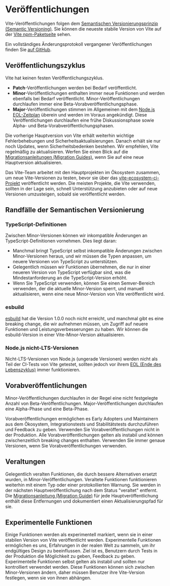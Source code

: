 # Veröffentlichungen

Vite-Veröffentlichungen folgen dem [Semantischen Versionierungsprinzip (Semantic Versioning)](https://semver.org/). Sie können die neueste stabile Version von Vite auf der [Vite npm-Paketseite](https://www.npmjs.com/package/vite) sehen.

Ein vollständiges Änderungsprotokoll vergangener Veröffentlichungen finden Sie [auf GitHub](https://github.com/vitejs/vite/blob/main/packages/vite/CHANGELOG.md).

## Veröffentlichungszyklus

Vite hat keinen festen Veröffentlichungszyklus.

- **Patch**-Veröffentlichungen werden bei Bedarf veröffentlicht.
- **Minor**-Veröffentlichungen enthalten immer neue Funktionen und werden ebenfalls bei Bedarf veröffentlicht. Minor-Veröffentlichungen durchlaufen immer eine Beta-Vorabveröffentlichungsphase.
- **Major**-Veröffentlichungen stimmen im Allgemeinen mit dem [Node.js EOL-Zeitplan](https://endoflife.date/nodejs) überein und werden im Voraus angekündigt. Diese Veröffentlichungen durchlaufen eine frühe Diskussionsphase sowie Alpha- und Beta-Vorabveröffentlichungsphasen.

Die vorherige Hauptversion von Vite erhält weiterhin wichtige Fehlerbehebungen und Sicherheitsaktualisierungen. Danach erhält sie nur noch Updates, wenn Sicherheitsbedenken bestehen. Wir empfehlen, Vite regelmäßig zu aktualisieren. Werfen Sie einen Blick auf die [Migrationsanleitungen (Migration Guides)](https://vitejs.dev/guide/migration.html), wenn Sie auf eine neue Hauptversion aktualisieren.

Das Vite-Team arbeitet mit den Hauptprojekten im Ökosystem zusammen, um neue Vite-Versionen zu testen, bevor sie über das [vite-ecosystem-ci-Projekt](https://github.com/vitejs/vite-ecosystem-ci) veröffentlicht werden. Die meisten Projekte, die Vite verwenden, sollten in der Lage sein, schnell Unterstützung anzubieten oder auf neue Versionen umzusteigen, sobald sie veröffentlicht werden.

## Randfälle der Semantischen Versionierung

### TypeScript-Definitionen

Zwischen Minor-Versionen können wir inkompatible Änderungen an TypeScript-Definitionen vornehmen. Dies liegt daran:

- Manchmal bringt TypeScript selbst inkompatible Änderungen zwischen Minor-Versionen heraus, und wir müssen die Typen anpassen, um neuere Versionen von TypeScript zu unterstützen.
- Gelegentlich müssen wir Funktionen übernehmen, die nur in einer neueren Version von TypeScript verfügbar sind, was die Mindestanforderung an die TypeScript-Version erhöht.
- Wenn Sie TypeScript verwenden, können Sie einen Semver-Bereich verwenden, der die aktuelle Minor-Version sperrt, und manuell aktualisieren, wenn eine neue Minor-Version von Vite veröffentlicht wird.

### esbuild

[esbuild](https://esbuild.github.io/) hat die Version 1.0.0 noch nicht erreicht, und manchmal gibt es eine breaking change, die wir aufnehmen müssen, um Zugriff auf neuere Funktionen und Leistungsverbesserungen zu haben. Wir können die esbuild-Version in einer Vite-Minor-Version aktualisieren.

### Node.js nicht-LTS-Versionen

Nicht-LTS-Versionen von Node.js (ungerade Versionen) werden nicht als Teil der CI-Tests von Vite getestet, sollten jedoch vor ihrem [EOL (Ende des Lebenszyklus)](https://endoflife.date/nodejs) immer funktionieren.

## Vorabveröffentlichungen

Minor-Veröffentlichungen durchlaufen in der Regel eine nicht festgelegte Anzahl von Beta-Veröffentlichungen. Major-Veröffentlichungen durchlaufen eine Alpha-Phase und eine Beta-Phase.

Vorabveröffentlichungen ermöglichen es Early Adopters und Maintainern aus dem Ökosystem, Integrationstests und Stabilitätstests durchzuführen und Feedback zu geben. Verwenden Sie Vorabveröffentlichungen nicht in der Produktion. Alle Vorabveröffentlichungen gelten als instabil und können zwischenzeitlich breaking changes enthalten. Verwenden Sie immer genaue Versionen, wenn Sie Vorabveröffentlichungen verwenden.

## Veraltungen

Gelegentlich veralten Funktionen, die durch bessere Alternativen ersetzt wurden, in Minor-Veröffentlichungen. Veraltete Funktionen funktionieren weiterhin mit einem Typ oder einer protokollierten Warnung. Sie werden in der nächsten Hauptveröffentlichung nach dem Status "veraltet" entfernt. Die [Migrationsanleitung (Migration Guide)](https://vitejs.dev/guide/migration.html) für jede Hauptveröffentlichung enthält diese Entfernungen und dokumentiert einen Aktualisierungspfad für sie.

## Experimentelle Funktionen

Einige Funktionen werden als experimentell markiert, wenn sie in einer stabilen Version von Vite veröffentlicht werden. Experimentelle Funktionen ermöglichen es uns, Erfahrungen in der realen Welt zu sammeln, um ihr endgültiges Design zu beeinflussen. Ziel ist es, Benutzern durch Tests in der Produktion die Möglichkeit zu geben, Feedback zu geben. Experimentelle Funktionen selbst gelten als instabil und sollten nur kontrolliert verwendet werden. Diese Funktionen können sich zwischen Minor-Versionen ändern, daher müssen Benutzer ihre Vite-Version festlegen, wenn sie von ihnen abhängen.
